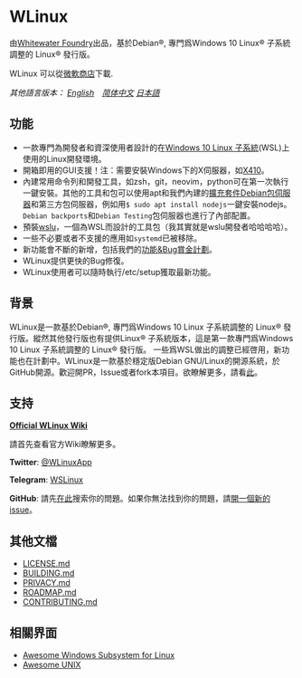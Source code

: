 # WLinux

由[Whitewater Foundry](https://whitewaterfoundry.com)出品，基於Debian®, 專門爲Windows 10 Linux® 子系統調整的 Linux® 發行版。

WLinux 可以從[微軟商店](https://afflnk.microsoft.com/c/1291904/433017/7593?u=https%3A%2F%2Fwww.microsoft.com%2Fstore%2FproductId%2F9NV1GV1PXZ6P)下載.

*其他語言版本： [English](EADME.md)　[简体中文](README.zh-hans.md) [日本語](README.ja.md)*

## 功能

- 一款專門為開發者和資深使用者設計的在[Windows 10 Linux 子系統](https://github.com/sirredbeard/Awesome-WSL)(WSL)上使用的Linux開發環境。
- 開箱即用的GUI支援！注：需要安裝Windows下的X伺服器，如[X410](http://afflnk.microsoft.com/c/1291904/459838/7593?prodsku=9NLP712ZMN9Q&u=https%3A%2F%2Fwww.microsoft.com%2Fen-us%2Fstore%2Fp%2Fx410%2F9NLP712ZMN9Q)。
- 內建常用命令列和開發工具，如zsh，git，neovim，python可在第一次執行一鍵安裝。其他的工具和包可以使用apt和我們內建的[擴充套件Debian包伺服器](https://packages.debian.org/stable/)和第三方包伺服器，例如用`$ sudo apt install nodejs`一鍵安裝nodejs。`Debian backports`和`Debian Testing`包伺服器也進行了內部配置。
- 預裝[wslu](https://github.com/patrick330602/wslu)，一個為WSL而設計的工具包（我其實就是wslu開發者哈哈哈哈）。
- 一些不必要或者不支援的應用如`systemd`已被移除。
- 新功能會不斷的新增，包括我們的[功能&Bug賞金計劃](https://github.com/WhitewaterFoundry/WLinux/issues?q=is%3Aissue+is%3Aopen+label%3ABounty)。
- WLinux提供更快的Bug修復。
- WLinux使用者可以隨時執行/etc/setup獲取最新功能。
    
## 背景

WLinux是一款基於Debian®, 專門爲Windows 10 Linux 子系統調整的 Linux® 發行版。縱然其他發行版也有提供Linux® 子系統版本，這是第一款專門爲Windows 10 Linux 子系統調整的 Linux® 發行版。 一些爲WSL做出的調整已經啓用，新功能也在計劃中。WLinux是一款基於穩定版Debian GNU/Linux的開源系統，於GitHub開源。歡迎開PR，Issue或者fork本項目。欲瞭解更多，請看[此](https://whitewaterfoundry.com/)。

## 支持

**[Official WLinux Wiki](https://github.com/WhitewaterFoundry/WLinux/wiki)**

請首先查看官方Wiki瞭解更多。

**Twitter**: [@WLinuxApp](https://twitter.com/WLinuxApp)

**Telegram**: [WSLinux](https://t.me/wslinux)

**GitHub**: 請先[在此](https://github.com/sirredbeard/WLinux/issues)搜索你的問題。如果你無法找到你的問題，請[開一個新的issue](https://github.com/sirredbeard/WLinux/issues/new)。

## 其他文檔

- [LICENSE.md](https://github.com/sirredbeard/WLinux/blob/master/LICENSE.md)
- [BUILDING.md](https://github.com/WhitewaterFoundry/WLinux/blob/master/BUILDING.md)
- [PRIVACY.md](https://github.com/WhitewaterFoundry/WLinux/blob/master/PRIVACY.md)
- [ROADMAP.md](https://github.com/WhitewaterFoundry/WLinux/blob/master/ROADMAP.md)
- [CONTRIBUTING.md](https://github.com/WhitewaterFoundry/WLinux/blob/master/CONTRIBUTING.md)

## 相關界面

- [Awesome Windows Subsystem for Linux](https://github.com/sirredbeard/Awesome-WSL)
- [Awesome UNIX](https://github.com/sirredbeard/Awesome-UNIX)
